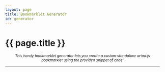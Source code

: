 ```yaml
---
layout: page
title: Bookmarklet Generator
id: generator
---
```


# {{ page.title }}

<center>
  <em>
    <small>
      This handy bookmarklet generator lets you create a custom standalone artoo.js bookmarklet using the provided snippet of code:
    </small>
  </em>
</center>

---

<input id="baseurl" type="hidden" value="{{ site.baseurl }}" />
<div id="app"></div>

